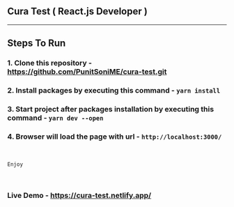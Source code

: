 ## Cura Test ( React.js Developer )
-----------
## Steps To Run
### 1. Clone this repository - https://github.com/PunitSoniME/cura-test.git
### 2. Install packages by executing this command - ```yarn install```
### 3. Start project after packages installation by executing this command - ```yarn dev --open```
### 4. Browser will load the page with url - ```http://localhost:3000/```

<br />

```Enjoy```

<br />

### Live Demo - https://cura-test.netlify.app/